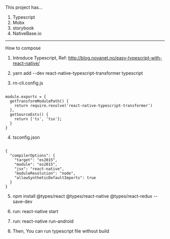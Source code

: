 This project has...

1. Typescript
2. Mobx
3. storybook
4. NativeBase.io






<hr/>

How to compose



1. Introduce Typescript, Ref: http://blog.novanet.no/easy-typescript-with-react-native/

2. yarn add --dev react-native-typescript-transformer typescript  

3. rn-cli.config.js

<code>
module.exports = {  
  getTransformModulePath() {
    return require.resolve('react-native-typescript-transformer')
  },
  getSourceExts() {
    return ['ts', 'tsx'];
  }
}
</code>

4. tsconfig.json

<code>
{
  "compilerOptions": {
    "target": "es2015",
    "module": "es2015",
    "jsx": "react-native",
    "moduleResolution": "node",
    "allowSyntheticDefaultImports": true
  }
}
</code>

5. npm install @types/react @types/react-native @types/react-redux --save-dev

6. run: react-native start

7. run: react-native run-android

8. Then, You can run typescript file without build